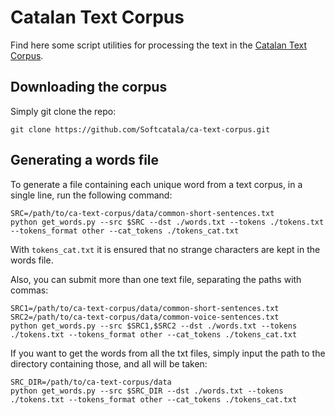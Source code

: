 # Catalan Text Corpus
Find here some script utilities for processing the text in the [Catalan Text Corpus](https://github.com/Softcatala/ca-text-corpus).

## Downloading the corpus
Simply git clone the repo:
```
git clone https://github.com/Softcatala/ca-text-corpus.git
```
## Generating a words file
To generate a file containing each unique word from a text corpus, in a single line, run the following command:
```
SRC=/path/to/ca-text-corpus/data/common-short-sentences.txt
python get_words.py --src $SRC --dst ./words.txt --tokens ./tokens.txt --tokens_format other --cat_tokens ./tokens_cat.txt
```

With ```tokens_cat.txt``` it is ensured that no strange characters are kept in the words file.

Also, you can submit more than one text file, separating the paths with commas:
```
SRC1=/path/to/ca-text-corpus/data/common-short-sentences.txt
SRC2=/path/to/ca-text-corpus/data/common-voice-sentences.txt
python get_words.py --src $SRC1,$SRC2 --dst ./words.txt --tokens ./tokens.txt --tokens_format other --cat_tokens ./tokens_cat.txt
```

If you want to get the words from all the txt files, simply input the path to the directory containing those, and all will be taken:
```
SRC_DIR=/path/to/ca-text-corpus/data
python get_words.py --src $SRC_DIR --dst ./words.txt --tokens ./tokens.txt --tokens_format other --cat_tokens ./tokens_cat.txt
```
